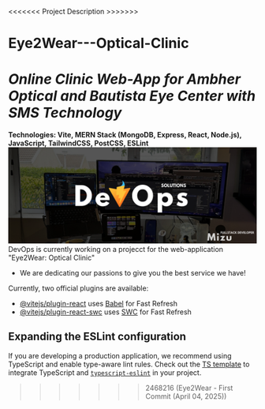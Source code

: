 <<<<<<< Project Description >>>>>>>
# Eye2Wear---Optical-Clinic
_Online Clinic Web-App for Ambher Optical and Bautista Eye Center with SMS Technology_
=======
**Technologies: Vite, MERN Stack (MongoDB, Express, React, Node.js), JavaScript, TailwindCSS, PostCSS, ESLint**
![App Screenshot](src/assets/images/DevOpscover.png)
DevOps is currently working on a projecct for the web-application "Eye2Wear: Optical Clinic"
- We are dedicating our passions to give you the best service we have!









Currently, two official plugins are available:

- [@vitejs/plugin-react](https://github.com/vitejs/vite-plugin-react/blob/main/packages/plugin-react/README.md) uses [Babel](https://babeljs.io/) for Fast Refresh
- [@vitejs/plugin-react-swc](https://github.com/vitejs/vite-plugin-react-swc) uses [SWC](https://swc.rs/) for Fast Refresh

## Expanding the ESLint configuration

If you are developing a production application, we recommend using TypeScript and enable type-aware lint rules. Check out the [TS template](https://github.com/vitejs/vite/tree/main/packages/create-vite/template-react-ts) to integrate TypeScript and [`typescript-eslint`](https://typescript-eslint.io) in your project.
>>>>>>> 2468216 (Eye2Wear - First Commit (April 04, 2025))
